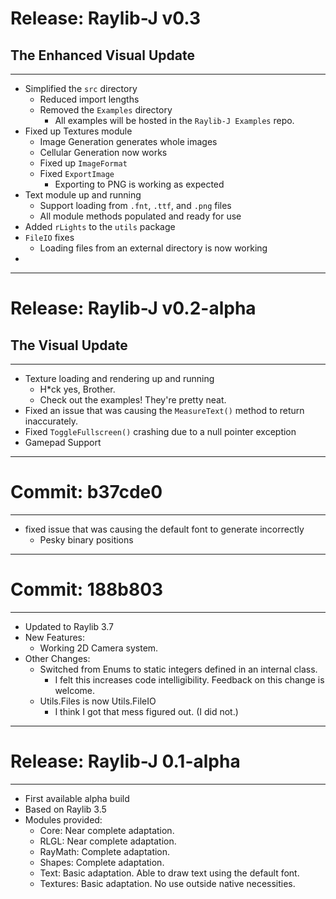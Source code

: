 # Release: Raylib-J v0.3
## The Enhanced Visual Update

<hr>

* Simplified the `src` directory
  * Reduced import lengths  
  * Removed the `Examples` directory
    * All examples will be hosted in the `Raylib-J Examples` repo.
* Fixed up Textures module
  * Image Generation generates whole images
  * Cellular Generation now works
  * Fixed up `ImageFormat`
  * Fixed `ExportImage`
    * Exporting to PNG is working as expected
* Text module up and running
  * Support loading from `.fnt`, `.ttf`, and `.png` files
  * All module methods populated and ready for use
* Added `rLights` to the `utils` package
* `FileIO` fixes
  * Loading files from an external directory is now working
* 

<hr>

# Release: Raylib-J v0.2-alpha
## The Visual Update
<hr>

* Texture loading and rendering up and running
    - H*ck yes, Brother.
    - Check out the examples! They're pretty neat.
* Fixed an issue that was causing the `MeasureText()` method to return inaccurately.
* Fixed `ToggleFullscreen()` crashing due to a null pointer exception
* Gamepad Support

<hr>

# Commit: b37cde0
<hr>

* fixed issue that was causing the default font to generate incorrectly
    - Pesky binary positions

<hr>

# Commit: 188b803
<hr>

* Updated to Raylib 3.7
* New Features:
    - Working 2D Camera system.
* Other Changes:
    - Switched from Enums to static integers defined in an internal class.
        - I felt this increases code intelligibility. Feedback on this change is welcome.
    - Utils.Files is now Utils.FileIO
        - I think I got that mess figured out. (I did not.)
<hr>

# Release: Raylib-J 0.1-alpha
<hr>

* First available alpha build
* Based on Raylib 3.5
* Modules provided:
    - Core: Near complete adaptation. 
    - RLGL: Near complete adaptation.
    - RayMath: Complete adaptation.
    - Shapes: Complete adaptation.
    - Text: Basic adaptation. Able to draw text using the default font.
    - Textures: Basic adaptation. No use outside native necessities.